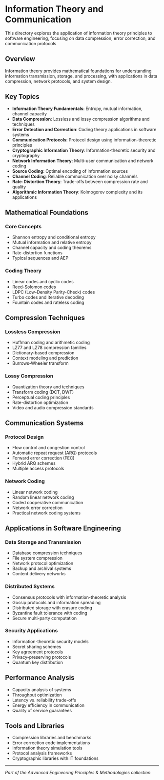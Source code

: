 # Information Theory and Communication

This directory explores the application of information theory principles to software engineering, focusing on data compression, error correction, and communication protocols.

## Overview

Information theory provides mathematical foundations for understanding information transmission, storage, and processing, with applications in data compression, network protocols, and system design.

## Key Topics

- **Information Theory Fundamentals**: Entropy, mutual information, channel capacity
- **Data Compression**: Lossless and lossy compression algorithms and techniques
- **Error Detection and Correction**: Coding theory applications in software systems
- **Communication Protocols**: Protocol design using information-theoretic principles
- **Cryptographic Information Theory**: Information-theoretic security and cryptography
- **Network Information Theory**: Multi-user communication and network coding
- **Source Coding**: Optimal encoding of information sources
- **Channel Coding**: Reliable communication over noisy channels
- **Rate-Distortion Theory**: Trade-offs between compression rate and quality
- **Algorithmic Information Theory**: Kolmogorov complexity and its applications

## Mathematical Foundations

### Core Concepts
- Shannon entropy and conditional entropy
- Mutual information and relative entropy
- Channel capacity and coding theorems
- Rate-distortion functions
- Typical sequences and AEP

### Coding Theory
- Linear codes and cyclic codes
- Reed-Solomon codes
- LDPC (Low-Density Parity-Check) codes
- Turbo codes and iterative decoding
- Fountain codes and rateless coding

## Compression Techniques

### Lossless Compression
- Huffman coding and arithmetic coding
- LZ77 and LZ78 compression families
- Dictionary-based compression
- Context modeling and prediction
- Burrows-Wheeler transform

### Lossy Compression
- Quantization theory and techniques
- Transform coding (DCT, DWT)
- Perceptual coding principles
- Rate-distortion optimization
- Video and audio compression standards

## Communication Systems

### Protocol Design
- Flow control and congestion control
- Automatic repeat request (ARQ) protocols
- Forward error correction (FEC)
- Hybrid ARQ schemes
- Multiple access protocols

### Network Coding
- Linear network coding
- Random linear network coding
- Coded cooperative communication
- Network error correction
- Practical network coding systems

## Applications in Software Engineering

### Data Storage and Transmission
- Database compression techniques
- File system compression
- Network protocol optimization
- Backup and archival systems
- Content delivery networks

### Distributed Systems
- Consensus protocols with information-theoretic analysis
- Gossip protocols and information spreading
- Distributed storage with erasure coding
- Byzantine fault tolerance with coding
- Secure multi-party computation

### Security Applications
- Information-theoretic security models
- Secret sharing schemes
- Key agreement protocols
- Privacy-preserving protocols
- Quantum key distribution

## Performance Analysis

- Capacity analysis of systems
- Throughput optimization
- Latency vs. reliability trade-offs
- Energy efficiency in communication
- Quality of service guarantees

## Tools and Libraries

- Compression libraries and benchmarks
- Error correction code implementations
- Information theory simulation tools
- Protocol analysis frameworks
- Cryptographic libraries with IT foundations

---

*Part of the Advanced Engineering Principles & Methodologies collection*
